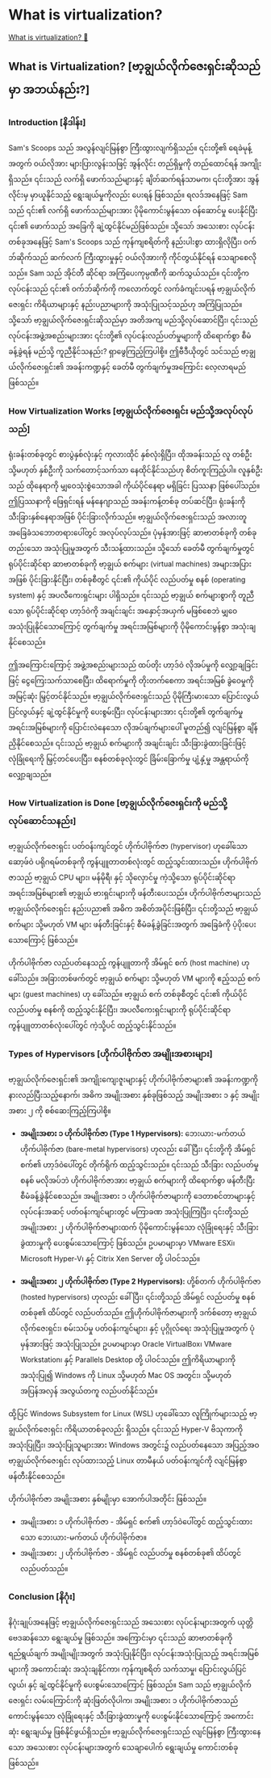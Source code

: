 # What is virtualization?

[What is virtualization? 🔗](https://www.coursera.org/learn/introduction-to-networking-and-Cloud-computing/lecture/D3kNz/what-is-virtualization)

## What is Virtualization? [ဗာ့ချွယ်လိုက်ဇေးရှင်းဆိုသည်မှာ အဘယ်နည်း?]

### Introduction [နိဒါန်း]

Sam's Scoops သည် အလွန်လျင်မြန်စွာ ကြီးထွားလျက်ရှိသည်။ ၎င်းတို့၏ ရေခဲမုန့်အတွက် ဝယ်လိုအား များပြားလွန်းသဖြင့် အွန်လိုင်း တည်ရှိမှုကို တည်ထောင်ရန် အကျိုးရှိသည်။ ၎င်းသည် လက်ရှိ ဖောက်သည်များနှင့် ချိတ်ဆက်ရန်သာမက၊ ၎င်းတို့အား အွန်လိုင်းမှ မှာယူနိုင်သည့် ရွေးချယ်မှုကိုလည်း ပေးရန် ဖြစ်သည်။ ရလဒ်အနေဖြင့် Sam သည် ၎င်း၏ လက်ရှိ ဖောက်သည်များအား ပိုမိုကောင်းမွန်သော ဝန်ဆောင်မှု ပေးနိုင်ပြီး ၎င်း၏ ဖောက်သည် အခြေကို ချဲ့ထွင်နိုင်မည်ဖြစ်သည်။ သို့သော် အသေးစား လုပ်ငန်းတစ်ခုအနေဖြင့် Sam's Scoops သည် ကုန်ကျစရိတ်ကို နည်းပါးစွာ ထားရှိလိုပြီး၊ ဝက်ဘ်ဆိုက်သည် ဆက်လက် ကြီးထွားမှုနှင့် ဝယ်လိုအားကို ကိုင်တွယ်နိုင်ရန် သေချာစေလိုသည်။ Sam သည် အိုင်တီ ဆိုင်ရာ အကြံပေးကုမ္ပဏီကို ဆက်သွယ်သည်။ ၎င်းတို့က လုပ်ငန်းသည် ၎င်း၏ ဝက်ဘ်ဆိုက်ကို ကလောက်တွင် လက်ခံကျင်းပရန် ဗာ့ချွယ်လိုက်ဇေးရှင်း ကိရိယာများနှင့် နည်းပညာများကို အသုံးပြုသင့်သည်ဟု အကြံပြုသည်။ သို့သော် ဗာ့ချွယ်လိုက်ဇေးရှင်းဆိုသည်မှာ အတိအကျ မည်သို့လုပ်ဆောင်ပြီး၊ ၎င်းသည် လုပ်ငန်းအဖွဲ့အစည်းများအား ၎င်းတို့၏ လုပ်ငန်းလည်ပတ်မှုများကို ထိရောက်စွာ စီမံခန့်ခွဲရန် မည်သို့ ကူညီနိုင်သနည်း? ရှာဖွေကြည့်ကြပါစို့။ ဤဗီဒီယိုတွင် သင်သည် ဗာ့ချွယ်လိုက်ဇေးရှင်း၏ အခန်းကဏ္ဍနှင့် ခေတ်မီ တွက်ချက်မှုအကြောင်း လေ့လာရမည်ဖြစ်သည်။

### How Virtualization Works [ဗာ့ချွယ်လိုက်ဇေးရှင်း မည်သို့အလုပ်လုပ်သည်]

ရုံးခန်းတစ်ခုတွင် စားပွဲနှစ်လုံးနှင့် ကုလားထိုင် နှစ်လုံးရှိပြီး၊ ထိုအခန်းသည် လူ တစ်ဦး သို့မဟုတ် နှစ်ဦးကို သက်တောင့်သက်သာ နေထိုင်နိုင်သည်ဟု စိတ်ကူးကြည့်ပါ။ လူနှစ်ဦးသည် ထိုနေရာကို မျှဝေသုံးစွဲသောအခါ ကိုယ်ပိုင်နေရာ မရှိခြင်း ပြဿနာ ဖြစ်ပေါ်သည်။ ဤပြဿနာကို ဖြေရှင်းရန် မန်နေဂျာသည် အခန်းကန့်တစ်ခု တပ်ဆင်ပြီး၊ ရုံးခန်းကို သီးခြားနှစ်နေရာအဖြစ် ပိုင်းခြားလိုက်သည်။ ဗာ့ချွယ်လိုက်ဇေးရှင်းသည် အလားတူ အခြေခံသဘောတရားပေါ်တွင် အလုပ်လုပ်သည်။ ပုံမှန်အားဖြင့် ဆာဗာတစ်ခုကို တစ်ခုတည်းသော အသုံးပြုမှုအတွက် သီးသန့်ထားသည်။ သို့သော် ခေတ်မီ တွက်ချက်မှုတွင် ရုပ်ပိုင်းဆိုင်ရာ ဆာဗာတစ်ခုကို ဗာ့ချွယ် စက်များ (virtual machines) အများအပြားအဖြစ် ပိုင်းခြားနိုင်ပြီး၊ တစ်ခုစီတွင် ၎င်း၏ ကိုယ်ပိုင် လည်ပတ်မှု စနစ် (operating system) နှင့် အပလီကေးရှင်းများ ပါရှိသည်။ ၎င်းသည် ဗာ့ချွယ် စက်များစွာကို တူညီသော ရုပ်ပိုင်းဆိုင်ရာ ဟာ့ဒ်ဝဲကို အချင်းချင်း အနှောင့်အယှက် မဖြစ်စေဘဲ မျှဝေအသုံးပြုနိုင်သောကြောင့် တွက်ချက်မှု အရင်းအမြစ်များကို ပိုမိုကောင်းမွန်စွာ အသုံးချနိုင်စေသည်။

ဤအကြောင်းကြောင့် အဖွဲ့အစည်းများသည် ထပ်တိုး ဟာ့ဒ်ဝဲ လိုအပ်မှုကို လျှော့ချခြင်းဖြင့် ငွေကြေးသက်သာစေပြီး၊ ထိရောက်မှုကို တိုးတက်စေကာ အရင်းအမြစ် ခွဲဝေမှုကို အမြင့်ဆုံး မြှင့်တင်နိုင်သည်။ ဗာ့ချွယ်လိုက်ဇေးရှင်းသည် ပိုမိုကြီးမားသော ပြောင်းလွယ်ပြင်လွယ်နှင့် ချဲ့ထွင်နိုင်မှုကို ပေးစွမ်းပြီး၊ လုပ်ငန်းများအား ၎င်းတို့၏ တွက်ချက်မှု အရင်းအမြစ်များကို ပြောင်းလဲနေသော လိုအပ်ချက်များပေါ် မူတည်၍ လျင်မြန်စွာ ချိန်ညှိနိုင်စေသည်။ ၎င်းသည် ဗာ့ချွယ် စက်များကို အချင်းချင်း သီးခြားခွဲထားခြင်းဖြင့် လုံခြုံရေးကို မြှင့်တင်ပေးပြီး၊ စနစ်တစ်ခုလုံးတွင် ခြိမ်းခြောက်မှု ပျံ့နှံ့မှု အန္တရာယ်ကို လျှော့ချသည်။

### How Virtualization is Done [ဗာ့ချွယ်လိုက်ဇေးရှင်းကို မည်သို့လုပ်ဆောင်သနည်း]

ဗာ့ချွယ်လိုက်ဇေးရှင်း ပတ်ဝန်းကျင်တွင် ဟိုက်ပါဗိုက်ဇာ (hypervisor) ဟုခေါ်သော ဆော့ဖ်ဝဲ ပရိုဂရမ်တစ်ခုကို ကွန်ပျူတာတစ်လုံးတွင် ထည့်သွင်းထားသည်။ ဟိုက်ပါဗိုက်ဇာသည် ဗာ့ချွယ် CPU များ၊ မန်မိုရီ၊ နှင့် သိုလှောင်မှု ကဲ့သို့သော ရုပ်ပိုင်းဆိုင်ရာ အရင်းအမြစ်များ၏ ဗာ့ချွယ် ဗားရှင်းများကို ဖန်တီးပေးသည်။ ဟိုက်ပါဗိုက်ဇာများသည် ဗာ့ချွယ်လိုက်ဇေးရှင်း နည်းပညာ၏ အဓိက အစိတ်အပိုင်းဖြစ်ပြီး၊ ၎င်းတို့သည် ဗာ့ချွယ် စက်များ သို့မဟုတ် VM များ ဖန်တီးခြင်းနှင့် စီမံခန့်ခွဲခြင်းအတွက် အခြေခံကို ပံ့ပိုးပေးသောကြောင့် ဖြစ်သည်။

ဟိုက်ပါဗိုက်ဇာ လည်ပတ်နေသည့် ကွန်ပျူတာကို အိမ်ရှင် စက် (host machine) ဟု ခေါ်သည်။ အခြားတစ်ဖက်တွင် ဗာ့ချွယ် စက်များ သို့မဟုတ် VM များကို ဧည့်သည် စက်များ (guest machines) ဟု ခေါ်သည်။ ဗာ့ချွယ် စက် တစ်ခုစီတွင် ၎င်း၏ ကိုယ်ပိုင် လည်ပတ်မှု စနစ်ကို ထည့်သွင်းနိုင်ပြီး၊ အပလီကေးရှင်းများကို ရုပ်ပိုင်းဆိုင်ရာ ကွန်ပျူတာတစ်လုံးပေါ်တွင် ကဲ့သို့ပင် ထည့်သွင်းနိုင်သည်။

### Types of Hypervisors [ဟိုက်ပါဗိုက်ဇာ အမျိုးအစားများ]

ဗာ့ချွယ်လိုက်ဇေးရှင်း၏ အကျိုးကျေးဇူးများနှင့် ဟိုက်ပါဗိုက်ဇာများ၏ အခန်းကဏ္ဍကို နားလည်ပြီးသည့်နောက်၊ အဓိက အမျိုးအစား နှစ်ခုဖြစ်သည့် အမျိုးအစား ၁ နှင့် အမျိုးအစား ၂ ကို စစ်ဆေးကြည့်ကြပါစို့။

- **အမျိုးအစား ၁ ဟိုက်ပါဗိုက်ဇာ (Type 1 Hypervisors):** ဘေးယား-မက်တယ် ဟိုက်ပါဗိုက်ဇာ (bare-metal hypervisors) ဟုလည်း ခေါ်ပြီး၊ ၎င်းတို့ကို အိမ်ရှင် စက်၏ ဟာ့ဒ်ဝဲပေါ်တွင် တိုက်ရိုက် ထည့်သွင်းသည်။ ၎င်းသည် သီးခြား လည်ပတ်မှု စနစ် မလိုအပ်ဘဲ ဟိုက်ပါဗိုက်ဇာအား ဗာ့ချွယ် စက်များကို ထိရောက်စွာ ဖန်တီးပြီး စီမံခန့်ခွဲနိုင်စေသည်။ အမျိုးအစား ၁ ဟိုက်ပါဗိုက်ဇာများကို ဒေတာစင်တာများနှင့် လုပ်ငန်းအဆင့် ပတ်ဝန်းကျင်များတွင် မကြာခဏ အသုံးပြုကြပြီး၊ ၎င်းတို့သည် အမျိုးအစား ၂ ဟိုက်ပါဗိုက်ဇာများထက် ပိုမိုကောင်းမွန်သော လုံခြုံရေးနှင့် သီးခြားခွဲထားမှုကို ပေးစွမ်းသောကြောင့် ဖြစ်သည်။ ဥပမာများမှာ VMware ESXi၊ Microsoft Hyper-V၊ နှင့် Citrix Xen Server တို့ ပါဝင်သည်။

- **အမျိုးအစား ၂ ဟိုက်ပါဗိုက်ဇာ (Type 2 Hypervisors):** ဟို့စ်တက် ဟိုက်ပါဗိုက်ဇာ (hosted hypervisors) ဟုလည်း ခေါ်ပြီး၊ ၎င်းတို့သည် အိမ်ရှင် လည်ပတ်မှု စနစ်တစ်ခု၏ ထိပ်တွင် လည်ပတ်သည်။ ဤဟိုက်ပါဗိုက်ဇာများကို ဒက်စ်တော့ ဗာ့ချွယ်လိုက်ဇေးရှင်း၊ စမ်းသပ်မှု ပတ်ဝန်းကျင်များ၊ နှင့် ပုဂ္ဂိုလ်ရေး အသုံးပြုမှုအတွက် ပုံမှန်အားဖြင့် အသုံးပြုသည်။ ဥပမာများမှာ Oracle VirtualBox၊ VMware Workstation၊ နှင့် Parallels Desktop တို့ ပါဝင်သည်။ ဤကိရိယာများကို အသုံးပြု၍ Windows ကို Linux သို့မဟုတ် Mac OS အတွင်း၊ သို့မဟုတ် အပြန်အလှန် အလွယ်တကူ လည်ပတ်နိုင်သည်။

ထို့ပြင် Windows Subsystem for Linux (WSL) ဟုခေါ်သော လူကြိုက်များသည့် ဗာ့ချွယ်လိုက်ဇေးရှင်း ကိရိယာတစ်ခုလည်း ရှိသည်။ ၎င်းသည် Hyper-V ဗိသုကာကို အသုံးပြုပြီး၊ အသုံးပြုသူများအား Windows အတွင်း၌ လည်ပတ်နေသော အပြည့်အဝ ဗာ့ချွယ်လိုက်ဇေးရှင်း လုပ်ထားသည့် Linux တာမီနယ် ပတ်ဝန်းကျင်ကို လျင်မြန်စွာ ဖန်တီးနိုင်စေသည်။

ဟိုက်ပါဗိုက်ဇာ အမျိုးအစား နှစ်မျိုးမှာ အောက်ပါအတိုင်း ဖြစ်သည်။

- အမျိုးအစား ၁ ဟိုက်ပါဗိုက်ဇာ - အိမ်ရှင် စက်၏ ဟာ့ဒ်ဝဲပေါ်တွင် ထည့်သွင်းထားသော ဘေးယား-မက်တယ် ဟိုက်ပါဗိုက်ဇာ။
- အမျိုးအစား ၂ ဟိုက်ပါဗိုက်ဇာ - အိမ်ရှင် လည်ပတ်မှု စနစ်တစ်ခု၏ ထိပ်တွင် လည်ပတ်သည်။

### Conclusion [နိဂုံး]

နိဂုံးချုပ်အနေဖြင့် ဗာ့ချွယ်လိုက်ဇေးရှင်းသည် အသေးစား လုပ်ငန်းများအတွက် ယုတ္တိဗေဒဆန်သော ရွေးချယ်မှု ဖြစ်သည်။ အကြောင်းမှာ ၎င်းသည် ဆာဗာတစ်ခုကို ရည်ရွယ်ချက် အမျိုးမျိုးအတွက် အသုံးပြုနိုင်ပြီး၊ လုပ်ငန်းအသုံးပြုသည့် အရင်းအမြစ်များကို အကောင်းဆုံး အသုံးချနိုင်ကာ၊ ကုန်ကျစရိတ် သက်သာမှု၊ ပြောင်းလွယ်ပြင်လွယ်၊ နှင့် ချဲ့ထွင်နိုင်မှုကို ပေးစွမ်းသောကြောင့် ဖြစ်သည်။ Sam သည် ဗာ့ချွယ်လိုက်ဇေးရှင်း လမ်းကြောင်းကို ဆုံးဖြတ်လိုပါက၊ အမျိုးအစား ၁ ဟိုက်ပါဗိုက်ဇာသည် ကောင်းမွန်သော လုံခြုံရေးနှင့် သီးခြားခွဲထားမှုကို ပေးစွမ်းနိုင်သောကြောင့် အကောင်းဆုံး ရွေးချယ်မှု ဖြစ်နိုင်ဖွယ်ရှိသည်။ ဗာ့ချွယ်လိုက်ဇေးရှင်းသည် လျင်မြန်စွာ ကြီးထွားနေသော အသေးစား လုပ်ငန်းများအတွက် သေချာပေါက် ရွေးချယ်မှု ကောင်းတစ်ခု ဖြစ်သည်။
